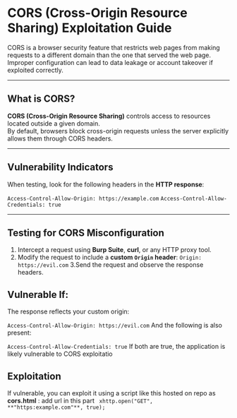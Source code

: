 # CORS (Cross-Origin Resource Sharing) Exploitation Guide

CORS is a browser security feature that restricts web pages from making requests to a different domain than the one that served the web page. Improper configuration can lead to data leakage or account takeover if exploited correctly.

---

## What is CORS?

**CORS (Cross-Origin Resource Sharing)** controls access to resources located outside a given domain.  
By default, browsers block cross-origin requests unless the server explicitly allows them through CORS headers.

---

## Vulnerability Indicators

When testing, look for the following headers in the **HTTP response**:

```Access-Control-Allow-Origin: https://example.com```
```Access-Control-Allow-Credentials: true```

---

## Testing for CORS Misconfiguration

1. Intercept a request using **Burp Suite**, **curl**, or any HTTP proxy tool.
2. Modify the request to include a **custom `Origin` header**:
   ```Origin: https://evil.com```
3.Send the request and observe the response headers.

##  Vulnerable If:
The response reflects your custom origin:

```Access-Control-Allow-Origin: https://evil.com```
And the following is also present:

```Access-Control-Allow-Credentials: true```
If both are true, the application is likely vulnerable to CORS exploitatio

## Exploitation
If vulnerable, you can exploit it using a script like this hosted on repo as **cors.html** :
add url in this part ``` xhttp.open("GET", **"https:example.com"**, true);```
